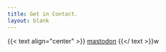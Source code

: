 ```yaml
---
title: Get in Contact.
layout: blank
---
```


{{< text align="center" >}}
[mastodon](https://fosstodon.org/@soerensc)
{{</ text >}}w